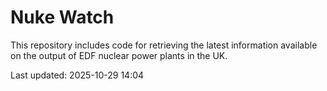 # Nuke Watch

This repository includes code for retrieving the latest information available on the output of EDF nuclear power plants in the UK.

Last updated: 2025-10-29 14:04